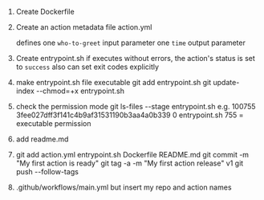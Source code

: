 1. Create Dockerfile
2. Create an action metadata file
   action.yml

   defines one `who-to-greet` input parameter
           one `time` output parameter
3. Create entrypoint.sh
   if executes without errors, the action's status is set to `success`
   also can set exit codes explicitly
4. make entrypoint.sh file executable
   git add entrypoint.sh
   git update-index --chmod=+x entrypoint.sh

5. check the permission mode
   git ls-files --stage entrypoint.sh
   e.g. 100755 3fee027dff3f141c4b9af31531190b3aa4a0b339 0	entrypoint.sh
   755 = executable permission

6. add readme.md

7. git add action.yml entrypoint.sh Dockerfile README.md
   git commit -m "My first action is ready"
   git tag -a -m "My first action release" v1
   git push --follow-tags
8. .github/workflows/main.yml
   but insert my repo and action names
